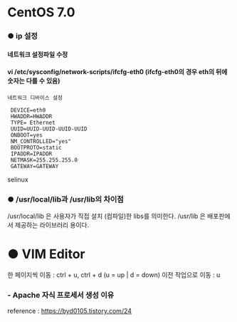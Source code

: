 CentOS 7.0
=====================
### ● ip 설정
#### 네트워크 설정파일 수정
#### vi /etc/sysconfig/network-scripts/ifcfg-eth0 (ifcfg-eth0의 경우 eth의 뒤에 숫자는 다를 수 있음)

```
네트워크 디바이스 설정

 DEVICE=eth0
 HWADDR=HWADDR
 TYPE= Ethernet
 UUID=UUID-UUID-UUID-UUID
 ONBOOT=yes
 NM_CONTROLLED="yes"
 BOOTPROTO=static
 IPADDR=IPADDR
 NETMASK=255.255.255.0
 GATEWAY=GATEWAY
```
selinux

### ● /usr/local/lib과 /usr/lib의 차이점
  
/usr/local/lib 은 사용자가 직접 설치 (컴파일)한 libs를 의미한다.
/usr/lib 은 배포판에서 제공하는 라이브러리 용이다.

 ● VIM Editor
 ========================
 한 페이지씩 이동 : ctrl + u, ctrl + d (u = up | d = down)
 이전 작업으로 이동 : u
 
### - Apache 자식 프로세서 생성 이유

reference : https://byd0105.tistory.com/24
